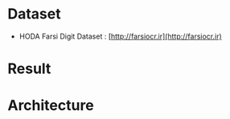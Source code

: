 # Dataset
* HODA Farsi Digit Dataset : [http://farsiocr.ir](http://farsiocr.ir)
# Result

# Architecture
<p align="center"><img src=""></p>